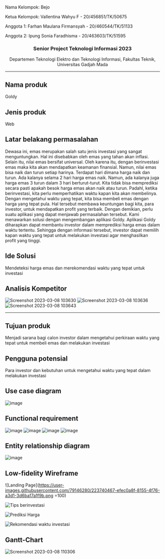 <p>Nama Kelompok: Bejo</p>
<p>Ketua Kelompok: Vallentina Wahyu F - 20/456851/TK/50675</p>
<p>Anggota 1: Farhan Maulana Firmansyah - 20/460544/TK/51133</p>
<p>Anggota 2: Ipung Sonia Faradhisma - 20/463603/TK/51595</p>

<h3 align="center">Senior Project Teknologi Informasi 2023</h3>
<p align="center">Departemen Teknologi Elektro dan Teknologi Informasi, Fakultas Teknik, Universitas Gadjah Mada</p>

****

## Nama produk
Goldy
## Jenis produk
Web
## Latar belakang permasalahan
Dewasa ini, emas merupakan salah satu jenis investasi yang sangat menguntungkan. Hal ini disebabkan oleh emas yang tahan akan inflasi. Selain itu, nilai emas bersifat universal. Oleh karena itu, dengan berinvestasi emas maka kita akan mendapatkan keamanan finansial. Namun, nilai emas bisa naik dan turun setiap harinya. Terdapat hari dimana harga naik dan turun. Ada kalanya selama 2 hari harga emas naik. Namun, ada kalanya juga harga emas 3 turun dalam 3 hari berturut-turut. Kita tidak bisa memprediksi secara pasti apakah besok harga emas akan naik atau turun. Padahl, ketika berinvestasi, kita perlu memperhatikan waktu kapan kita akan membelinya. Dengan mengetahui waktu yang tepat, kita bisa membeli emas dengan harga yang tepat pula. Hal tersebut membawa keuntungan bagi kita, para investor, untuk mendapatkan profit yang terbaik. Dengan demikian, perlu suatu aplikasi yang dapat menjawab permasalahan tersebut. Kami menawarkan solusi dengan mengembangan aplikasi Goldy. Aplikasi Goldy diharapkan dapat membantu investor dalam memprediksi harga emas dalam waktu tertentu. Sehingga dengan informasi tersebut, investor dapat memilih kapan waktu yang tepat untuk melakukan investasi agar menghasilkan profit yang tinggi. 
## Ide Solusi
Mendeteksi harga emas dan merekomendasi waktu yang tepat untuk investasi
## Analisis Kompetitor
![Screenshot 2023-03-08 103630](https://user-images.githubusercontent.com/79226247/223613399-e900eda9-fadf-4655-9ae7-40709f591fc4.png)
![Screenshot 2023-03-08 103636](https://user-images.githubusercontent.com/79226247/223613408-2a40d9ea-f345-40de-9096-6b50f2102032.png)
![Screenshot 2023-03-08 103643](https://user-images.githubusercontent.com/79226247/223613418-bcb4ad06-db91-4d4c-a79a-24fe18839e5b.png)

****

## Tujuan produk
Menjadi sarana bagi calon investor dalam mengetahui perkiraan waktu yang tepat untuk membeli emas dan melakukan investasi
## Pengguna potensial
Para investor dan kebutuhan untuk mengetahui waktu yang tepat dalam melakukan investasi
## Use case diagram
![image](https://user-images.githubusercontent.com/79146280/223741348-88567d7a-175f-49b6-a759-b166f141f29a.png)
## Functional requirement
![image](https://user-images.githubusercontent.com/79146280/223836460-217ace2c-7625-4051-9e7c-f09087f08d33.png)
![image](https://user-images.githubusercontent.com/79146280/223836647-85b30d64-cf62-404b-b211-a4b640ab14b5.png)
![image](https://user-images.githubusercontent.com/79146280/223836815-d56d7982-ac6b-452a-aa52-94974db2db72.png)
![image](https://user-images.githubusercontent.com/79146280/223836912-faba546a-00e8-4491-ad99-44687cf523a3.png)

## Entity relationship diagram
![image](https://user-images.githubusercontent.com/79146280/223835993-7ca4870a-ddb3-4f23-a600-8a383b85bd61.png)

## Low-fidelity Wireframe
![Landing Page](https://user-images.githubusercontent.com/79146280/223740467-efec0a8f-8155-4f76-a3d1-3d6ba17a1f9b.png =100)

![Tips berinvestasi](https://user-images.githubusercontent.com/79146280/223740815-4eebb45b-e836-4677-8c2a-3907993b5f33.png)

![Prediksi Harga](https://user-images.githubusercontent.com/79146280/223740825-d60561b0-9938-4602-8de1-fc8b97eabc90.png)

![Rekomendasi waktu investasi](https://user-images.githubusercontent.com/79146280/223740830-00ac81f2-88c4-4231-bdd9-7f0f6d9fc5f2.png)

## Gantt-Chart
![Screenshot 2023-03-08 110306](https://user-images.githubusercontent.com/79226247/223616706-2dcc9fda-d3a7-4c9f-87f0-7c99690b071a.png)

